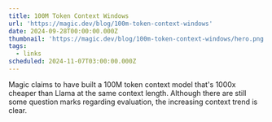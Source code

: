 ```yaml
---
title: 100M Token Context Windows
url: 'https://magic.dev/blog/100m-token-context-windows'
date: 2024-09-28T00:00:00.000Z
thumbnail: 'https://magic.dev/blog/100m-token-context-windows/hero.png'
tags:
  - links
scheduled: 2024-11-07T03:00:00.000Z
---
```


Magic claims to have built a 100M token context model that's 1000x cheaper than Llama at the same context length.  Although there are still some question marks regarding evaluation, the increasing context trend is clear.
